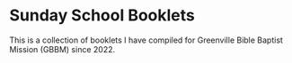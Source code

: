# Sunday School Booklets

This is a collection of booklets I have compiled for Greenville Bible Baptist Mission (GBBM) since 2022.
